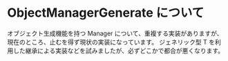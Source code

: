 
# ObjectManagerGenerate について

オブジェクト生成機能を持つ Manager について、重複する実装がありますが、現在のところ、止むを得ず現状の実装になっています。
ジェネリック型 T を利用した継承による実装などを試みましたが、必ずどこかで都合が悪くなります。